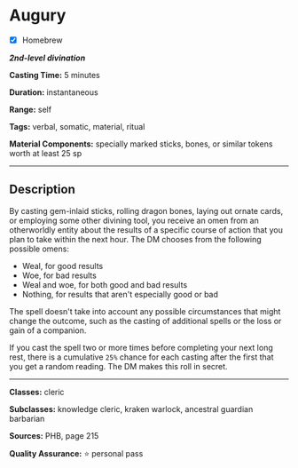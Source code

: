 # Augury

- [x] Homebrew

***2nd-level divination***

**Casting Time:** 5 minutes

**Duration:** instantaneous

**Range:** self

**Tags:** verbal, somatic, material, ritual

**Material Components:** specially marked sticks, bones, or similar tokens worth at least 25 sp

---

## Description
By casting gem-inlaid sticks, rolling dragon bones, laying out ornate cards, or employing some other divining tool, you receive an omen from an otherworldly entity about the results of a specific course of action that you plan to take within the next hour.
The DM chooses from the following possible omens:
- Weal, for good results
- Woe, for bad results
- Weal and woe, for both good and bad results
- Nothing, for results that aren't especially good or bad

The spell doesn't take into account any possible circumstances that might change the outcome, such as the casting of additional spells or the loss or gain of a companion.

If you cast the spell two or more times before completing your next long rest, there is a cumulative `25%` chance for each casting after the first that you get a random reading.
The DM makes this roll in secret.

---

**Classes:** cleric

**Subclasses:** knowledge cleric, kraken warlock, ancestral guardian barbarian

**Sources:** PHB, page 215

**Quality Assurance:** :star: personal pass
